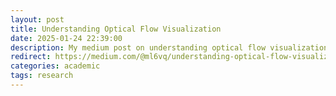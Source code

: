 ```yaml
---
layout: post
title: Understanding Optical Flow Visualization
date: 2025-01-24 22:39:00
description: My medium post on understanding optical flow visualization as part of the research for audio-visual Deepfake video detection.
redirect: https://medium.com/@ml6vq/understanding-optical-flow-visualization-293471c97456
categories: academic
tags: research
---
```

